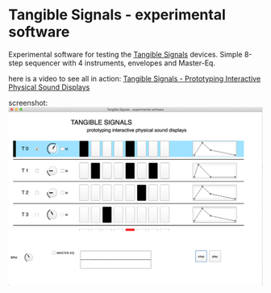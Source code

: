 # Tangible Signals - experimental software

Experimental software for testing the [Tangible Signals](https://tamlab.ufg.at/projects/tangible-signals/) devices. Simple 8-step sequencer with 4 instruments, envelopes and Master-Eq.

here is a video to see all in action: [Tangible Signals - Prototyping Interactive Physical Sound Displays](https://www.youtube.com/watch?v=E7fBxhzxTsA)

screenshot:
![screenshot](./screenshot.png)

